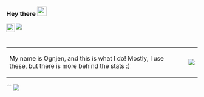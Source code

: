 ### Hey there <img src="https://media.giphy.com/media/hvRJCLFzcasrR4ia7z/giphy.gif" width="25px">
<a href="https://www.linkedin.com/in/ognjen-stefanovic-9b7853b6/">
  <img align="left" alt="Ognjens's LinkedIN" width="22px" src="https://raw.githubusercontent.com/peterthehan/peterthehan/master/assets/linkedin.svg" /> 
</a>

![](https://visitor-badge.glitch.me/badge?page_id=ognjenst)

<br />
<table border="0">
 <tr>
    <td><p align="left" >My name is Ognjen, and this is what I do! Mostly, I use these, but there is more behind the stats :)</p></td>
    <td><a href="https://github.com/ognjenst/github-readme-stats">
    <img align="center" src="https://github-readme-stats.vercel.app/api/top-langs/?username=ognjenst&theme=github_dark" />
</a></td>
 </tr>
</table>
```

<a href="https://github.com/ognjenst">
<img align="center" src="https://github-readme-stats.vercel.app/api?username=ognjenst&theme=github_dark" />
</a>
